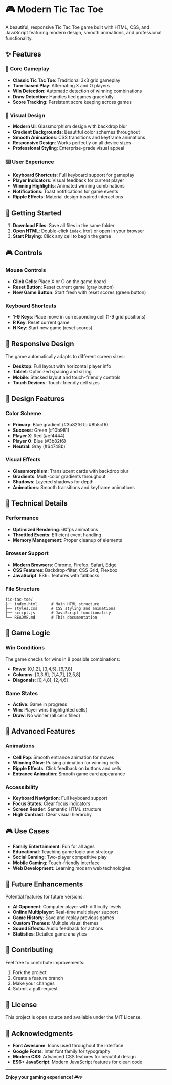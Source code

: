 # 🎮 Modern Tic Tac Toe

A beautiful, responsive Tic Tac Toe game built with HTML, CSS, and JavaScript featuring modern design, smooth animations, and professional functionality.

## ✨ Features

### 🎯 Core Gameplay
- **Classic Tic Tac Toe**: Traditional 3x3 grid gameplay
- **Turn-based Play**: Alternating X and O players
- **Win Detection**: Automatic detection of winning combinations
- **Draw Detection**: Handles tied games gracefully
- **Score Tracking**: Persistent score keeping across games

### 🎨 Visual Design
- **Modern UI**: Glassmorphism design with backdrop blur
- **Gradient Backgrounds**: Beautiful color schemes throughout
- **Smooth Animations**: CSS transitions and keyframe animations
- **Responsive Design**: Works perfectly on all device sizes
- **Professional Styling**: Enterprise-grade visual appeal

### ⌨️ User Experience
- **Keyboard Shortcuts**: Full keyboard support for gameplay
- **Player Indicators**: Visual feedback for current player
- **Winning Highlights**: Animated winning combinations
- **Notifications**: Toast notifications for game events
- **Ripple Effects**: Material design-inspired interactions

## 🚀 Getting Started

1. **Download Files**: Save all files in the same folder
2. **Open HTML**: Double-click `index.html` or open in your browser
3. **Start Playing**: Click any cell to begin the game

## 🎮 Controls

### Mouse Controls
- **Click Cells**: Place X or O on the game board
- **Reset Button**: Reset current game (gray button)
- **New Game Button**: Start fresh with reset scores (green button)

### Keyboard Shortcuts
- **1-9 Keys**: Place move in corresponding cell (1-9 grid positions)
- **R Key**: Reset current game
- **N Key**: Start new game (reset scores)

## 📱 Responsive Design

The game automatically adapts to different screen sizes:

- **Desktop**: Full layout with horizontal player info
- **Tablet**: Optimized spacing and sizing
- **Mobile**: Stacked layout and touch-friendly controls
- **Touch Devices**: Touch-friendly cell sizes

## 🎨 Design Features

### Color Scheme
- **Primary**: Blue gradient (#3b82f6 to #8b5cf6)
- **Success**: Green (#10b981)
- **Player X**: Red (#ef4444)
- **Player O**: Blue (#3b82f6)
- **Neutral**: Gray (#64748b)

### Visual Effects
- **Glassmorphism**: Translucent cards with backdrop blur
- **Gradients**: Multi-color gradients throughout
- **Shadows**: Layered shadows for depth
- **Animations**: Smooth transitions and keyframe animations

## 🔧 Technical Details

### Performance
- **Optimized Rendering**: 60fps animations
- **Throttled Events**: Efficient event handling
- **Memory Management**: Proper cleanup of elements

### Browser Support
- **Modern Browsers**: Chrome, Firefox, Safari, Edge
- **CSS Features**: Backdrop-filter, CSS Grid, Flexbox
- **JavaScript**: ES6+ features with fallbacks

### File Structure
```
tic-tac-toe/
├── index.html      # Main HTML structure
├── styles.css      # CSS styling and animations
├── script.js       # JavaScript functionality
└── README.md       # This documentation
```

## 🎯 Game Logic

### Win Conditions
The game checks for wins in 8 possible combinations:
- **Rows**: [0,1,2], [3,4,5], [6,7,8]
- **Columns**: [0,3,6], [1,4,7], [2,5,8]
- **Diagonals**: [0,4,8], [2,4,6]

### Game States
- **Active**: Game in progress
- **Win**: Player wins (highlighted cells)
- **Draw**: No winner (all cells filled)

## 🚀 Advanced Features

### Animations
- **Cell Pop**: Smooth entrance animation for moves
- **Winning Glow**: Pulsing animation for winning cells
- **Ripple Effects**: Click feedback on buttons and cells
- **Entrance Animation**: Smooth game card appearance

### Accessibility
- **Keyboard Navigation**: Full keyboard support
- **Focus States**: Clear focus indicators
- **Screen Reader**: Semantic HTML structure
- **High Contrast**: Clear visual hierarchy

## 🎮 Use Cases

- **Family Entertainment**: Fun for all ages
- **Educational**: Teaching game logic and strategy
- **Social Gaming**: Two-player competitive play
- **Mobile Gaming**: Touch-friendly interface
- **Web Development**: Learning modern web technologies

## 🚀 Future Enhancements

Potential features for future versions:
- **AI Opponent**: Computer player with difficulty levels
- **Online Multiplayer**: Real-time multiplayer support
- **Game History**: Save and replay previous games
- **Custom Themes**: Multiple visual themes
- **Sound Effects**: Audio feedback for actions
- **Statistics**: Detailed game analytics

## 🤝 Contributing

Feel free to contribute improvements:
1. Fork the project
2. Create a feature branch
3. Make your changes
4. Submit a pull request

## 📄 License

This project is open source and available under the MIT License.

## 🙏 Acknowledgments

- **Font Awesome**: Icons used throughout the interface
- **Google Fonts**: Inter font family for typography
- **Modern CSS**: Advanced CSS features for beautiful design
- **ES6+ JavaScript**: Modern JavaScript features for clean code

---

**Enjoy your gaming experience! 🎮✨**
